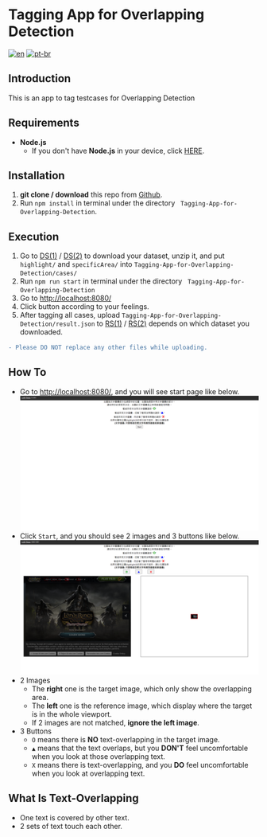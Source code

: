 # Tagging App for Overlapping Detection
[![en](https://img.shields.io/badge/lang-en-red.svg)](https://github.com/IchBinTiMo/Tagging-App-for-Overlapping-Detection/blob/main/README.md)
[![pt-br](https://img.shields.io/badge/lang-zh--tw-blue.svg)](https://github.com/IchBinTiMo/Tagging-App-for-Overlapping-Detection/blob/main/README.zh-tw.md)

## Introduction
This is an app to tag testcases for Overlapping Detection

## Requirements
- **Node.js**
    - If you don't have **Node.js** in your device, click [HERE](https://nodejs.org/en/download/).

## Installation

1. **git clone / download** this repo from [Github](https://github.com/IchBinTiMo/Tagging-App-for-Overlapping-Detection).
2. Run `npm install` in terminal under the directory `
Tagging-App-for-Overlapping-Detection`.

## Execution
1. Go to [DS(1)](https://drive.google.com/file/d/1FtxAzK8ioxpodsNJ3xrZRGgmTDU8Lt17/view?usp=share_link) / [DS(2)](https://drive.google.com/file/d/1aCQqhVTvAB0zB4r3mxz7QmI6xGoxBeS7/view?usp=share_link) to download your dataset, unzip it, and put `highlight/` and `specificArea/` into `Tagging-App-for-Overlapping-Detection/cases/`
2. Run `npm run start` in terminal under the directory `
Tagging-App-for-Overlapping-Detection` 
2. Go to [http://localhost:8080/](http://localhost:8080/)
3. Click button according to your feelings.
4. After tagging all cases, upload `Tagging-App-for-Overlapping-Detection/result.json` to [RS(1)](https://drive.google.com/drive/folders/16s_tiyYYnyGiu0BU-mG-JqUDtbpxeUP7?usp=share_link) / [RS(2)](https://drive.google.com/drive/folders/1So1hxqI13wWlB6Wl2PmYedsk8nZ6cVD8?usp=share_link) depends on which dataset you downloaded.
```diff
- Please DO NOT replace any other files while uploading.
```

## How To
- Go to [http://localhost:8080/](http://localhost:8080/), and you will see start page like below.
    ![Start_Page](start_page.png)
- Click `Start`, and you should see 2 images and 3 buttons like below.
    ![Demo](demo.png)
- 2 Images
    - The **right** one is the target image, which only show the overlapping area.
    - The **left** one is the reference image, which display where the target is in the whole viewport.
    - If 2 images are not matched, **ignore the left image**.
- 3 Buttons
    - `O` means there is **NO** text-overlapping in the target image.
    - `▲` means that the text overlaps, but you **DON'T** feel uncomfortable when you look at those overlapping text.
    - `X` means there is text-overlapping, and you **DO** feel uncomfortable when you look at overlapping text.

## What Is Text-Overlapping
- One text is covered by other text.
- 2 sets of text touch each other.
